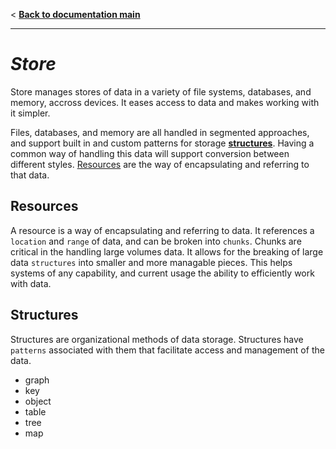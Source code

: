 < **[Back to documentation main](../documentation.md)**
___

# *Store*

Store manages stores of data in a variety of file systems, databases, and memory, accross devices. It eases access to data and makes working with it simpler.

Files, databases, and memory are all handled in segmented approaches, and support built in and custom patterns for storage **[structures](#structures)**. Having a common way of handling this data will support conversion between different styles. [Resources](#resources) are the way of encapsulating and referring to that data.

## Resources
A resource is a way of encapsulating and referring to data. It references a `location` and `range` of data, and can be broken into `chunks`. Chunks are critical in the handling large volumes data. It allows for the breaking of large data `structures` into smaller and more managable pieces. This helps systems of any capability, and current usage the ability to efficiently work with data.

## Structures
Structures are organizational methods of data storage. Structures have `patterns` associated with them that facilitate access and management of the data.

  - graph
  - key
  - object
  - table
  - tree
  - map